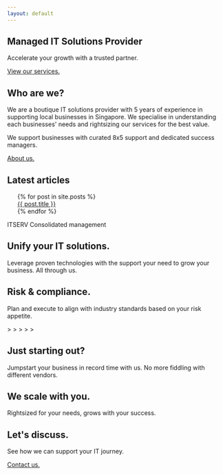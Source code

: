 ```yaml
---
layout: default
---
```

<main>
  <section class="section--hero-homepage">
    <div>
      <h2>Managed IT Solutions Provider</h2>
      <p>Accelerate your growth with a trusted partner.</p>
      <a class="btn" href="/services">View our services.</a>
    </div>
  </section>
  <section class="section--highlight section--creep-prior">
    <div>
      <h2>Who are we?</h2>
      <p>We are a boutique IT solutions provider with 5 years of experience in supporting local businesses in Singapore. We specialise in understanding each businesses' needs and rightsizing our services for the best value.</p>
	  <p>We support businesses with curated 8x5 support and dedicated success managers.</p>
      <a class="btn" href="/about-us">About us.</a>
    </div>
  </section>
  <section style="justify-content: center;">
  <div>
	<h2>Latest articles</h2>
    <ul style="list-style-type: none">
      {% for post in site.posts %}
        <li>
		  <a class="btn" href="{{ post.url }}">{{ post.title }}</a>
        </li>
      {% endfor %}
	</ul>
  </div>
  </section>
  <section>
    <div class="section__graphic fancyblock">
      <span class="logo">ITSERV</span>
      <span>Consolidated management</span>
    </div>
    <div>
      <h2>Unify your IT solutions.</h2>
      <p>Leverage proven technologies with the support your need to grow your business. All through us.</p>
      <!--<span class="btn">How we wrangle your vendors.</span>-->
    </div>
  </section>
  <section class="section--post-graphic">
    <div>
      <h2>Risk & compliance.</h2>
      <p>Plan and execute to align with industry standards based on your risk appetite.</p>
      <!--<span class="btn">How we manage risk.</span>-->
    </div>
    <div class="section__graphic fancyprogressbar">> > > > ></div>
  </section>
  <section>
	<div class="bar-pillar-container">
	  <div class="bar-pillar bar-pillar--25" role="presentation"></div>
	  <div class="bar-pillar bar-pillar--50" role="presentation"></div>
	  <div class="bar-pillar bar-pillar--100" role="presentation"></div>
	</div>
    <div>
      <h2>Just starting out?</h2>
      <p>Jumpstart your business in record time with us. No more fiddling with different vendors.</p>
    </div>
  </section>
  <section class="section--post-graphic">
    <div>
      <h2>We scale with you.</h2>
      <p>
        Rightsized for your needs, grows with your success.
      </p>
    </div>
	<div>
      <div class="fancyscaleblock" role="presentation"></div>
	</div>
  </section>
  <section class="section--highlight">
    <div>
      <h2>Let's discuss.</h2>
      <p>
        See how we can support your IT journey.
      </p>
      <a class="btn" role="button" href="/contact-us">Contact us.</a>
    </div>
  </section>
</main>

